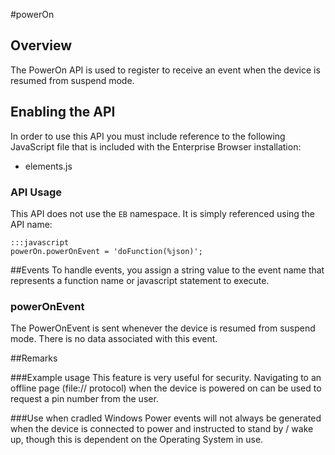 #powerOn


## Overview
The PowerOn API is used to register to receive an event when the device is resumed from suspend mode.

## Enabling the API
In order to use this API you must include reference to the following JavaScript file that is included with the Enterprise Browser installation:

* elements.js 

### API Usage
This API does not use the `EB` namespace. It is simply referenced using the API name:

	:::javascript
	powerOn.powerOnEvent = 'doFunction(%json)';

##Events
To handle events, you assign a string value to the event name that represents a function name or javascript statement to execute.

### powerOnEvent 
The PowerOnEvent is sent whenever the device is resumed from suspend mode. There is no data associated with this event.

##Remarks

###Example usage
This feature is very useful for security. Navigating to an offline page (file:// protocol) when the device is powered on can be used to request a pin number from the user.

###Use when cradled
Windows Power events will not always be generated when the device is connected to power and instructed to stand by / wake up, though this is dependent on the Operating System in use.